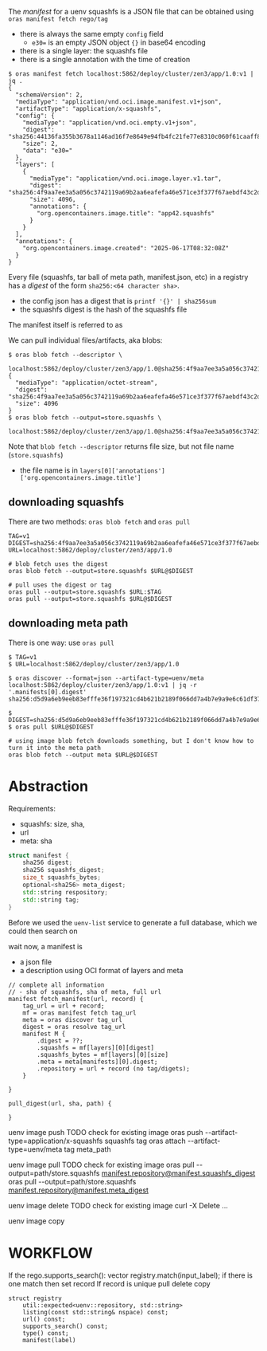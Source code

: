 
The *manifest* for a uenv squashfs is a JSON file that can be obtained using `oras manifest fetch rego/tag`

* there is always the same empty `config` field
    * `e30=` is an empty JSON object `{}` in base64 encoding
* there is a single layer: the squashfs file
* there is a single annotation with the time of creation

```console
$ oras manifest fetch localhost:5862/deploy/cluster/zen3/app/1.0:v1 | jq .
{
  "schemaVersion": 2,
  "mediaType": "application/vnd.oci.image.manifest.v1+json",
  "artifactType": "application/x-squashfs",
  "config": {
    "mediaType": "application/vnd.oci.empty.v1+json",
    "digest": "sha256:44136fa355b3678a1146ad16f7e8649e94fb4fc21fe77e8310c060f61caaff8a",
    "size": 2,
    "data": "e30="
  },
  "layers": [
    {
      "mediaType": "application/vnd.oci.image.layer.v1.tar",
      "digest": "sha256:4f9aa7ee3a5a056c3742119a69b2aa6eafefa46e571ce3f377f67aebdf43c2db",
      "size": 4096,
      "annotations": {
        "org.opencontainers.image.title": "app42.squashfs"
      }
    }
  ],
  "annotations": {
    "org.opencontainers.image.created": "2025-06-17T08:32:08Z"
  }
}

```

Every file (squashfs, tar ball of meta path, manifest.json, etc) in a registry has a *digest* of the form `sha256:<64 character sha>`.

* the config json has a digest that is `printf '{}' | sha256sum`
* the squashfs digest is the hash of the squashfs file

The manifest itself is referred to as

We can pull individual files/artifacts, aka blobs:

```console
$ oras blob fetch --descriptor \
    localhost:5862/deploy/cluster/zen3/app/1.0@sha256:4f9aa7ee3a5a056c3742119a69b2aa6eafefa46e571ce3f377f67aebdf43c2db
{
  "mediaType": "application/octet-stream",
  "digest": "sha256:4f9aa7ee3a5a056c3742119a69b2aa6eafefa46e571ce3f377f67aebdf43c2db",
  "size": 4096
}
$ oras blob fetch --output=store.squashfs \
    localhost:5862/deploy/cluster/zen3/app/1.0@sha256:4f9aa7ee3a5a056c3742119a69b2aa6eafefa46e571ce3f377f67aebdf43c2db
```

Note that `blob fetch --descriptor` returns file size, but not file name (`store.squashfs`)
* the file name is in `layers[0]['annotations']['org.opencontainers.image.title']`

## downloading squashfs

There are two methods: `oras blob fetch` and `oras pull`

```
TAG=v1
DIGEST=sha256:4f9aa7ee3a5a056c3742119a69b2aa6eafefa46e571ce3f377f67aebdf43c2db
URL=localhost:5862/deploy/cluster/zen3/app/1.0

# blob fetch uses the digest
oras blob fetch --output=store.squashfs $URL@$DIGEST

# pull uses the digest or tag
oras pull --output=store.squashfs $URL:$TAG
oras pull --output=store.squashfs $URL@$DIGEST
```

## downloading meta path

There is one way: use `oras pull`

```console
$ TAG=v1
$ URL=localhost:5862/deploy/cluster/zen3/app/1.0

$ oras discover --format=json --artifact-type=uenv/meta localhost:5862/deploy/cluster/zen3/app/1.0:v1 | jq -r '.manifests[0].digest'
sha256:d5d9a6eb9eeb83efffe36f197321cd4b621b2189f066dd7a4b7e9a9e6c61df37

$ DIGEST=sha256:d5d9a6eb9eeb83efffe36f197321cd4b621b2189f066dd7a4b7e9a9e6c61df37
$ oras pull $URL@$DIGEST

# using image blob fetch downloads something, but I don't know how to turn it into the meta path
oras blob fetch --output meta $URL@$DIGEST
```

# Abstraction

Requirements:

* squashfs: size, sha,
* url
* meta: sha


```cpp
struct manifest {
    sha256 digest;
    sha256 squashfs_digest;
    size_t squashfs_bytes;
    optional<sha256> meta_digest;
    std::string respository;
    std::string tag;
}
```


Before we used the `uenv-list` service to generate a full database, which we could then search on

wait now, a manifest is
* a json file
* a description using OCI format of layers and meta

```
// complete all information
// - sha of squashfs, sha of meta, full url
manifest fetch_manifest(url, record) {
    tag_url = url + record;
    mf = oras manifest fetch tag_url
    meta = oras discover tag_url
    digest = oras resolve tag_url
    manifest M {
        .digest = ??;
        .squashfs = mf[layers][0][digest]
        .squashfs_bytes = mf[layers][0][size]
        .meta = meta[manifests][0].digest;
        .repository = url + record (no tag/digets);
    }

}

pull_digest(url, sha, path) {
    
}

```

uenv image push
    TODO check for existing image
    oras push --artifact-type=application/x-squashfs squashfs tag
    oras attach --artifact-type=uenv/meta tag meta_path

uenv image pull
    TODO check for existing image
    oras pull --output=path/store.squashfs manifest.repository@manifest.squashfs_digest
    oras pull --output=path/store.squashfs manifest.repository@manifest.meta_digest

uenv image delete
    TODO check for existing image
    curl -X Delete ...

uenv image copy

# WORKFLOW

If the rego.supports_search():
    vector<records> registry.match(input_label);
    if there is one match then set record
If record is unique
    pull
    delete
    copy


```
struct registry
    util::expected<uenv::repository, std::string>
    listing(const std::string& nspace) const;
    url() const;
    supports_search() const;
    type() const;
    manifest(label)
```

